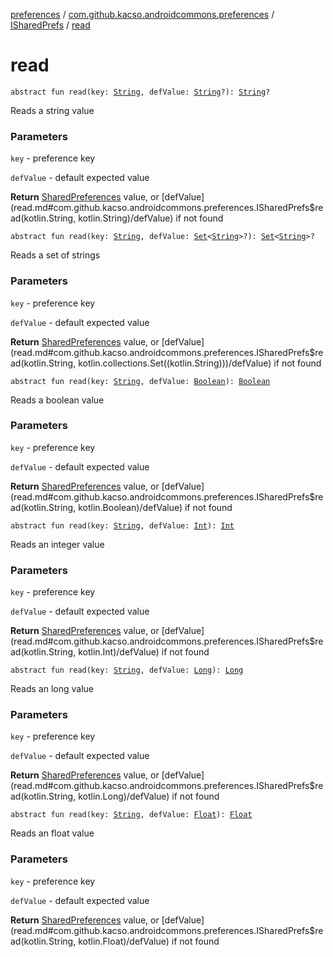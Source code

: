 [preferences](../../index.md) / [com.github.kacso.androidcommons.preferences](../index.md) / [ISharedPrefs](index.md) / [read](./read.md)

# read

`abstract fun read(key: `[`String`](https://kotlinlang.org/api/latest/jvm/stdlib/kotlin/-string/index.html)`, defValue: `[`String`](https://kotlinlang.org/api/latest/jvm/stdlib/kotlin/-string/index.html)`?): `[`String`](https://kotlinlang.org/api/latest/jvm/stdlib/kotlin/-string/index.html)`?`

Reads a string value

### Parameters

`key` - preference key

`defValue` - default expected value

**Return**
[SharedPreferences](#) value, or [defValue](read.md#com.github.kacso.androidcommons.preferences.ISharedPrefs$read(kotlin.String, kotlin.String)/defValue) if not found

`abstract fun read(key: `[`String`](https://kotlinlang.org/api/latest/jvm/stdlib/kotlin/-string/index.html)`, defValue: `[`Set`](https://kotlinlang.org/api/latest/jvm/stdlib/kotlin.collections/-set/index.html)`<`[`String`](https://kotlinlang.org/api/latest/jvm/stdlib/kotlin/-string/index.html)`>?): `[`Set`](https://kotlinlang.org/api/latest/jvm/stdlib/kotlin.collections/-set/index.html)`<`[`String`](https://kotlinlang.org/api/latest/jvm/stdlib/kotlin/-string/index.html)`>?`

Reads a set of strings

### Parameters

`key` - preference key

`defValue` - default expected value

**Return**
[SharedPreferences](#) value, or [defValue](read.md#com.github.kacso.androidcommons.preferences.ISharedPrefs$read(kotlin.String, kotlin.collections.Set((kotlin.String)))/defValue) if not found

`abstract fun read(key: `[`String`](https://kotlinlang.org/api/latest/jvm/stdlib/kotlin/-string/index.html)`, defValue: `[`Boolean`](https://kotlinlang.org/api/latest/jvm/stdlib/kotlin/-boolean/index.html)`): `[`Boolean`](https://kotlinlang.org/api/latest/jvm/stdlib/kotlin/-boolean/index.html)

Reads a boolean value

### Parameters

`key` - preference key

`defValue` - default expected value

**Return**
[SharedPreferences](#) value, or [defValue](read.md#com.github.kacso.androidcommons.preferences.ISharedPrefs$read(kotlin.String, kotlin.Boolean)/defValue) if not found

`abstract fun read(key: `[`String`](https://kotlinlang.org/api/latest/jvm/stdlib/kotlin/-string/index.html)`, defValue: `[`Int`](https://kotlinlang.org/api/latest/jvm/stdlib/kotlin/-int/index.html)`): `[`Int`](https://kotlinlang.org/api/latest/jvm/stdlib/kotlin/-int/index.html)

Reads an integer value

### Parameters

`key` - preference key

`defValue` - default expected value

**Return**
[SharedPreferences](#) value, or [defValue](read.md#com.github.kacso.androidcommons.preferences.ISharedPrefs$read(kotlin.String, kotlin.Int)/defValue) if not found

`abstract fun read(key: `[`String`](https://kotlinlang.org/api/latest/jvm/stdlib/kotlin/-string/index.html)`, defValue: `[`Long`](https://kotlinlang.org/api/latest/jvm/stdlib/kotlin/-long/index.html)`): `[`Long`](https://kotlinlang.org/api/latest/jvm/stdlib/kotlin/-long/index.html)

Reads an long value

### Parameters

`key` - preference key

`defValue` - default expected value

**Return**
[SharedPreferences](#) value, or [defValue](read.md#com.github.kacso.androidcommons.preferences.ISharedPrefs$read(kotlin.String, kotlin.Long)/defValue) if not found

`abstract fun read(key: `[`String`](https://kotlinlang.org/api/latest/jvm/stdlib/kotlin/-string/index.html)`, defValue: `[`Float`](https://kotlinlang.org/api/latest/jvm/stdlib/kotlin/-float/index.html)`): `[`Float`](https://kotlinlang.org/api/latest/jvm/stdlib/kotlin/-float/index.html)

Reads an float value

### Parameters

`key` - preference key

`defValue` - default expected value

**Return**
[SharedPreferences](#) value, or [defValue](read.md#com.github.kacso.androidcommons.preferences.ISharedPrefs$read(kotlin.String, kotlin.Float)/defValue) if not found

